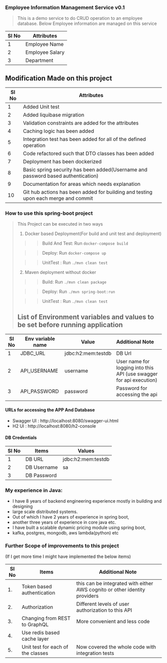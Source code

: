 ### Employee Information Management Service v0.1

> This is a demo service to do CRUD operation to an employee database.
> Below Employee information are managed on this service

| Sl No | Attributes      |
|-------|-----------------|
| 1     | Employee Name   |
| 2     | Employee Salary |
| 3     | Department      |

## Modification Made on this project

| Sl No | Attributes                                                                         |
|-------|------------------------------------------------------------------------------------|
| 1     | Added Unit test                                                                    |
| 2     | Added liquibase migration                                                          |
| 3     | Validation constraints are added for the attributes                                |
| 4     | Caching logic has been added                                                       |
| 5     | Integration test has been added for all of the defined operation                   |
| 6     | Code refactored such that DTO classes has been added                               |
| 7     | Deployment has been dockerized                                                     |
| 8     | Basic spring security has been added(Username and password based authentication)   |
| 9     | Documentation for areas which needs explanation                                    |
| 10    | Git hub actions has been added for building and testing upon each merge and commit |




### How to use this spring-boot project

> This Project can be executed in two ways
> 1. Docker based Deployment(For build and unit test and deployment)
> > > Build And Test: Run `docker-compose build`
>
> > > Deploy: Run `docker-compose up`
>
> > > UnitTest : Run `./mvn clean test`
> 2. Maven deployment without docker
> > > Build: Run `./mvn clean package`
>
> > > Deploy: Run `./mvn spring-boot:run`
>
> > > UnitTest : Run `./mvn clean test`
>
>
> ## List of Environment variables and values to be set before running application
>

| Sl No | Env variable name | Value              | Additional Note                                                     |
|-------|-------------------|--------------------|:--------------------------------------------------------------------|
| 1     | JDBC_URL          | jdbc:h2:mem:testdb | DB Url                                                              |
| 2     | API_USERNAME      | username           | User name for logging into this API (use swagger for api execution) |
| 3     | API_PASSWORD      | password           | Password for accessing the api                                      |
|       |                   |                    |                                                                     |

#### URLs for accessing the APP And Database
- Swagger UI : http://localhost:8080/swagger-ui.html
- H2 UI : http://localhost:8080/h2-console
 #### DB Credentials
   
| Sl No | Items       | Values             |
|-------|-------------|--------------------|
| 1     | DB URL      | jdbc:h2:mem:testdb |
| 2     | DB Username | sa                 |
| 3     | DB Password | <Keep it as empty> |


### My experience in Java:
- I have 8 years of backend engineering experience mostly in building and designing
- large scale distributed systems.
- Out of which I have 2 years of experience in spring boot, 
- another three years of experience in core java etc.
- I have built a scalable dynamic pricing module using spring boot, 
- kafka, postgres, mongodb, aws lambda(python) etc

### Further Scope of improvements to this project
(If I get more time I might have implemented the below items)

| Sl No | Items                             | Additional Note                                                            |
|-------|-----------------------------------|----------------------------------------------------------------------------|
| 1.    | Token based authentication        | this can be integrated with either AWS cognito or other identity providers |
| 2.    | Authorization                     | Different levels of user authorization to this API                         |
| 3.    | Changing from REST to GraphQL     | More convenient and less code                                              |
| 4.    | Use redis based cache layer       |                                                                            |
| 5.    | Unit test for each of the classes | Now covered the whole code with integration tests                          |
